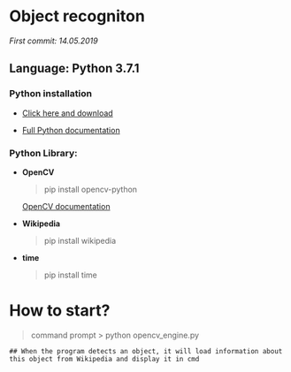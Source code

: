 # Object recogniton

*First commit: 14.05.2019*

## **Language: Python 3.7.1**

### **Python installation**
- [Click here and download](https://www.python.org/)
  
- [Full Python documentation](https://www.python.org/doc/)
  
### **Python Library:**

- **OpenCV**
  > pip install opencv-python
  
  [OpenCV documentation](https://docs.opencv.org/3.0-beta/index.html)
  
- **Wikipedia**
  > pip install wikipedia
  
- **time**
  > pip install time
  
  
# How to start?
  > command prompt
    > python opencv_engine.py
    
    ## When the program detects an object, it will load information about this object from Wikipedia and display it in cmd
  

    


